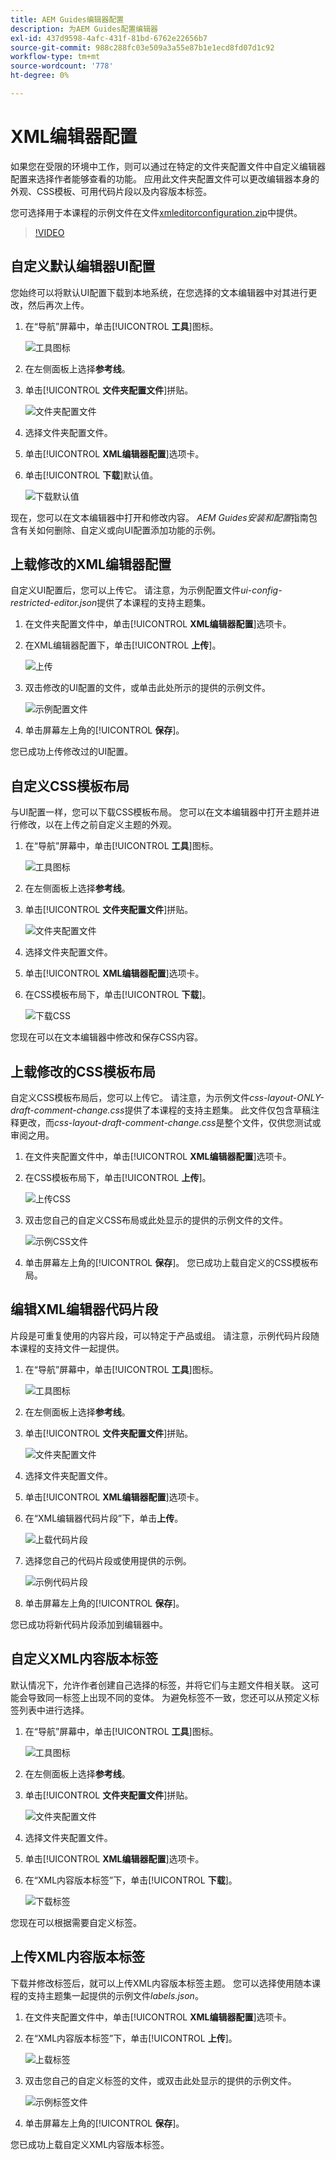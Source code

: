 ```yaml
---
title: AEM Guides编辑器配置
description: 为AEM Guides配置编辑器
exl-id: 437d9598-4afc-431f-81bd-6762e22656b7
source-git-commit: 988c288fc03e509a3a55e87b1e1ecd8fd07d1c92
workflow-type: tm+mt
source-wordcount: '778'
ht-degree: 0%

---
```


# XML编辑器配置

如果您在受限的环境中工作，则可以通过在特定的文件夹配置文件中自定义编辑器配置来选择作者能够查看的功能。 应用此文件夹配置文件可以更改编辑器本身的外观、CSS模板、可用代码片段以及内容版本标签。

您可选择用于本课程的示例文件在文件[xmleditorconfiguration.zip](assets/xmleditorconfiguration.zip)中提供。

>[!VIDEO](https://video.tv.adobe.com/v/342762?quality=12&learn=on)

## 自定义默认编辑器UI配置

您始终可以将默认UI配置下载到本地系统，在您选择的文本编辑器中对其进行更改，然后再次上传。

1. 在“导航”屏幕中，单击&#x200B;[!UICONTROL **工具**]&#x200B;图标。

   ![工具图标](images/reuse/tools-icon.png)

1. 在左侧面板上选择&#x200B;**参考线**。

1. 单击&#x200B;[!UICONTROL **文件夹配置文件**]&#x200B;拼贴。

   ![文件夹配置文件](images/reuse/folder-profiles-tile.png)

1. 选择文件夹配置文件。

1. 单击&#x200B;[!UICONTROL **XML编辑器配置**]&#x200B;选项卡。

1. 单击&#x200B;[!UICONTROL **下载**]&#x200B;默认值。

   ![下载默认值](images/lesson-4/download-default.png)

现在，您可以在文本编辑器中打开和修改内容。 _AEM Guides安装和配置_&#x200B;指南包含有关如何删除、自定义或向UI配置添加功能的示例。

## 上载修改的XML编辑器配置

自定义UI配置后，您可以上传它。 请注意，为示例配置文件&#x200B;_ui-config-restricted-editor.json_&#x200B;提供了本课程的支持主题集。

1. 在文件夹配置文件中，单击&#x200B;[!UICONTROL **XML编辑器配置**]&#x200B;选项卡。

1. 在XML编辑器配置下，单击&#x200B;[!UICONTROL **上传**]。

   ![上传](images/lesson-4/upload.png)

1. 双击修改的UI配置的文件，或单击此处所示的提供的示例文件。

   ![示例配置文件](images/lesson-4/sample-config-file.png)

1. 单击屏幕左上角的&#x200B;[!UICONTROL **保存**]。

您已成功上传修改过的UI配置。

## 自定义CSS模板布局

与UI配置一样，您可以下载CSS模板布局。 您可以在文本编辑器中打开主题并进行修改，以在上传之前自定义主题的外观。

1. 在“导航”屏幕中，单击&#x200B;[!UICONTROL **工具**]&#x200B;图标。

   ![工具图标](images/reuse/tools-icon.png)

1. 在左侧面板上选择&#x200B;**参考线**。

1. 单击&#x200B;[!UICONTROL **文件夹配置文件**]&#x200B;拼贴。

   ![文件夹配置文件](images/reuse/folder-profiles-tile.png)

1. 选择文件夹配置文件。

1. 单击&#x200B;[!UICONTROL **XML编辑器配置**]&#x200B;选项卡。

1. 在CSS模板布局下，单击&#x200B;[!UICONTROL **下载**]。

   ![下载CSS](images/lesson-4/download-css.png)

您现在可以在文本编辑器中修改和保存CSS内容。

## 上载修改的CSS模板布局

自定义CSS模板布局后，您可以上传它。 请注意，为示例文件&#x200B;_css-layout-ONLY-draft-comment-change.css_&#x200B;提供了本课程的支持主题集。 此文件仅包含草稿注释更改，而&#x200B;_css-layout-draft-comment-change.css_&#x200B;是整个文件，仅供您测试或审阅之用。

1. 在文件夹配置文件中，单击&#x200B;[!UICONTROL **XML编辑器配置**]&#x200B;选项卡。

1. 在CSS模板布局下，单击&#x200B;[!UICONTROL **上传**]。

   ![上传CSS](images/lesson-4/upload-css.png)

1. 双击您自己的自定义CSS布局或此处显示的提供的示例文件的文件。

   ![示例CSS文件](images/lesson-4/sample-css-file.png)

1. 单击屏幕左上角的&#x200B;[!UICONTROL **保存**]。
您已成功上载自定义的CSS模板布局。

## 编辑XML编辑器代码片段

片段是可重复使用的内容片段，可以特定于产品或组。 请注意，示例代码片段随本课程的支持文件一起提供。

1. 在“导航”屏幕中，单击&#x200B;[!UICONTROL **工具**]&#x200B;图标。

   ![工具图标](images/reuse/tools-icon.png)

1. 在左侧面板上选择&#x200B;**参考线**。

1. 单击&#x200B;[!UICONTROL **文件夹配置文件**]&#x200B;拼贴。

   ![文件夹配置文件](images/reuse/folder-profiles-tile.png)

1. 选择文件夹配置文件。

1. 单击&#x200B;[!UICONTROL **XML编辑器配置**]&#x200B;选项卡。

1. 在“XML编辑器代码片段”下，单击&#x200B;**上传**。

   ![上载代码片段](images/lesson-4/upload-snippets.png)

1. 选择您自己的代码片段或使用提供的示例。

   ![示例代码片段](images/lesson-4/sample-snippet.png)

1. 单击屏幕左上角的&#x200B;[!UICONTROL **保存**]。

您已成功将新代码片段添加到编辑器中。

## 自定义XML内容版本标签

默认情况下，允许作者创建自己选择的标签，并将它们与主题文件相关联。 这可能会导致同一标签上出现不同的变体。 为避免标签不一致，您还可以从预定义标签列表中进行选择。

1. 在“导航”屏幕中，单击&#x200B;[!UICONTROL **工具**]&#x200B;图标。

   ![工具图标](images/reuse/tools-icon.png)

1. 在左侧面板上选择&#x200B;**参考线**。

1. 单击&#x200B;[!UICONTROL **文件夹配置文件**]&#x200B;拼贴。

   ![文件夹配置文件](images/reuse/folder-profiles-tile.png)

1. 选择文件夹配置文件。

1. 单击&#x200B;[!UICONTROL **XML编辑器配置**]&#x200B;选项卡。

1. 在“XML内容版本标签”下，单击&#x200B;[!UICONTROL **下载**]。

   ![下载标签](images/lesson-4/download-labels.png)

您现在可以根据需要自定义标签。

## 上传XML内容版本标签

下载并修改标签后，就可以上传XML内容版本标签主题。 您可以选择使用随本课程的支持主题集一起提供的示例文件&#x200B;_labels.json_。

1. 在文件夹配置文件中，单击&#x200B;[!UICONTROL **XML编辑器配置**]&#x200B;选项卡。

1. 在“XML内容版本标签”下，单击&#x200B;[!UICONTROL **上传**]。

   ![上载标签](images/lesson-4/upload-labels.png)

1. 双击您自己的自定义标签的文件，或双击此处显示的提供的示例文件。

   ![示例标签文件](images/lesson-4/sample-labels-file.png)

1. 单击屏幕左上角的&#x200B;[!UICONTROL **保存**]。

您已成功上载自定义XML内容版本标签。
